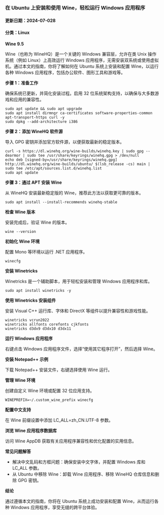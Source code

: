 ### 在 Ubuntu 上安装和使用 Wine，轻松运行 Windows 应用程序

#### 更新日期：2024-07-028

#### 分类：Linux

**Wine 9.5**

Wine（也称为 WineHQ）是一个关键的 Windows 兼容层，允许在类 Unix 操作系统（例如 Linux）上高效运行 Windows 应用程序，无需安装双系统或使用虚拟机。通过本文的指南，你将了解如何在 Ubuntu 系统上安装和配置 Wine，以运行各种 Windows 应用程序，包括办公软件、图形工具和游戏等。

**步骤 1：准备工作**

确保系统已更新，并简化安装过程。启用 32 位系统架构支持，以确保与大多数游戏和应用的兼容性。

    sudo apt update && sudo apt upgrade
    sudo apt install dirmngr ca-certificates software-properties-common apt-transport-https curl -y
    sudo dpkg --add-architecture i386
    

**步骤 2：添加 WineHQ 软件源**

导入 GPG 密钥并添加官方软件源，以便获取最新的稳定版本。

    curl -s https://dl.winehq.org/wine-builds/winehq.key | sudo gpg --dearmor | sudo tee /usr/share/keyrings/winehq.gpg > /dev/null
    echo deb [signed-by=/usr/share/keyrings/winehq.gpg] http://dl.winehq.org/wine-builds/ubuntu/ $(lsb_release -cs) main | sudo tee /etc/apt/sources.list.d/winehq.list
    sudo apt update
    

**步骤 3：通过 APT 安装 Wine**

从 WineHQ 安装最新稳定版的 Wine，推荐此方法以获取更可靠的版本。

    sudo apt install --install-recommends winehq-stable
    

**检查 Wine 版本**

安装完成后，验证 Wine 的版本。

    wine --version
    

**初始化 Wine 环境**

配置 Mono 等环境以运行 .NET 应用程序。

    winecfg
    

**安装 Winetricks**

Winetricks 是一个辅助脚本，用于轻松安装和管理 Windows 应用程序和库。

    sudo apt install winetricks -y
    

**使用 Winetricks 安装组件**

安装 Visual C++ 运行库、字体和 DirectX 等组件以提升兼容性和游戏性能。

    winetricks vcrun2022
    winetricks allfonts corefonts cjkfonts
    winetricks d3dx9 d3dx10 d3dx11
    

**运行 Windows 应用程序**

右键点击 Windows 应用程序文件，选择“使用其它程序打开”，然后选择 Wine。

**安装 Notepad++ 示例**

下载 Notepad++ 安装文件，右键选择使用 Wine 运行。

**管理 Wine 环境**

创建自定义 Wine 环境或配置 32 位应用支持。

    WINEPREFIX=~/.custom_wine_prefix winecfg
    

**配置中文支持**

在 Wine 前缀设置中添加 LC\_ALL=zh\_CN.UTF-8 参数。

**浏览 Wine 应用程序数据库**

访问 Wine AppDB 获取有关应用程序兼容性和优化配置的实用信息。

**常见问题解答**

*   解决中文乱码和方框问题：确保安装中文字体，并配置 Windows 库和 LC\_ALL 参数。
*   从 Ubuntu 中移除 Wine：卸载 Wine 应用程序、移除 WineHQ 仓库信息和删除 GPG 密钥。

**结论**

通过遵循本文的指南，你将在 Ubuntu 系统上成功安装和配置 Wine，从而运行各种 Windows 应用程序，享受无缝的跨平台体验。